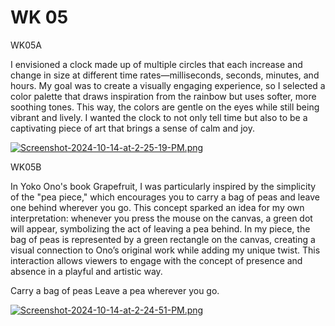 # WK 05

WK05A

I envisioned a clock made up of multiple circles that each increase and change in size at different time rates—milliseconds, seconds, minutes, and hours. My goal was to create a visually engaging experience, so I selected a color palette that draws inspiration from the rainbow but uses softer, more soothing tones. This way, the colors are gentle on the eyes while still being vibrant and lively. I wanted the clock to not only tell time but also to be a captivating piece of art that brings a sense of calm and joy.


[![Screenshot-2024-10-14-at-2-25-19-PM.png](https://i.postimg.cc/tTbxmmQW/Screenshot-2024-10-14-at-2-25-19-PM.png)](https://postimg.cc/KK9j1fY8)


WK05B

In Yoko Ono's book Grapefruit, I was particularly inspired by the simplicity of the "pea piece," which encourages you to carry a bag of peas and leave one behind wherever you go. This concept sparked an idea for my own interpretation: whenever you press the mouse on the canvas, a green dot will appear, symbolizing the act of leaving a pea behind. In my piece, the bag of peas is represented by a green rectangle on the canvas, creating a visual connection to Ono’s original work while adding my unique twist. This interaction allows viewers to engage with the concept of presence and absence in a playful and artistic way.

Carry a bag of peas
Leave a pea wherever you go. 


[![Screenshot-2024-10-14-at-2-24-51-PM.png](https://i.postimg.cc/sXgLSm69/Screenshot-2024-10-14-at-2-24-51-PM.png)](https://postimg.cc/nsNTf4tC)

